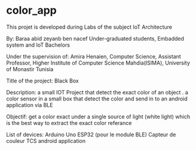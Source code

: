 # color_app
This projet is developed during Labs of the subject IoT Architecture

By: Baraa abid zeyanb ben nacef Under-graduated students, Embadded system and IoT Bachelors

Under the supervision of: Amira Henaien, Computer Science, Assistant Professor, Higher Institute of Computer Science Mahdia(ISIMA), University of Monastir Tunisia

Title of the project: Black Box

Description: a small IOT Project that detect the exact color of an object . a color sensor in a small box that detect the color and send in to an android application via BLE

Objectif: get a color exact under a single source of light (white light) which is the best way to extract the exact color referance

List of devices: Arduino Uno ESP32 (pour le module BLE) Capteur de couleur TCS android application
